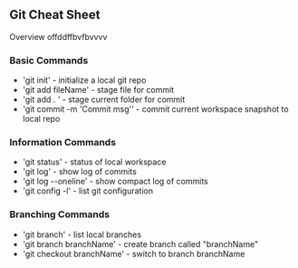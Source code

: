 ## Git Cheat Sheet

Overview offddffbvfbvvvv
### Basic Commands
* 'git init' - initialize a local git repo
* 'git add fileName' - stage file for commit
* 'git add . ' - stage current folder for commit
* 'git commit -m 'Commit msg'' - commit current workspace snapshot to local repo

### Information Commands
* 'git status' - status of local workspace
* 'git log' - show log of commits
* 'git log --oneline' - show compact log of commits
* 'git config -l' - list git configuration

### Branching Commands
* 'git branch' - list local branches
* 'git branch branchName' - create branch called "branchName"
* 'git checkout branchName' - switch to branch branchName
